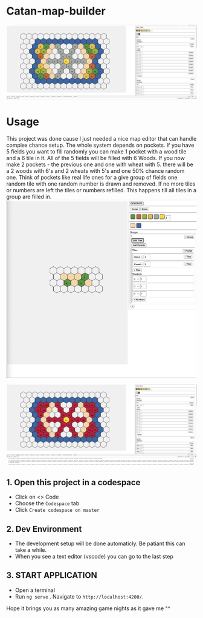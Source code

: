 # Catan-map-builder
![Pic1](pic1.jpeg)

# Usage
This project was done cause I just needed a nice map editor that can handle complex chance setup.
The whole system depends on pockets. If you have 5 fields you want to fill randomly you can make 1 pocket with a wood tile and a 6 tile in it. All of the 5 fields will be filled with 6 Woods. If you now make 2 pockets - the previous one and one with wheat with 5. there will be a 2 woods with 6's and 2 wheats with 5's and one 50% chance random one.
Think of pockets like real life ones for a give group of fields one random tile with one random number is drawn and removed. If no more tiles or numbers are left the tiles or numbers refilled. This happens till all tiles in a group are filled in.
![Pic1](pic3.png)

![Pic1](pic2.jpeg)

## 1. Open this project in a codespace

- Click on <> Code 
- Choose the `Codespace` tab
- Click `Create codespace on master`

## 2. Dev Environment

- The development setup will be done automaticly. Be patiant this can take a while.
- When you see a text editor (vscode) you can go to the last step

## 3. START APPLICATION

- Open a terminal
- Run `ng serve` . Navigate to `http://localhost:4200/`.

Hope it brings you as many amazing game nights as it gave me ^^